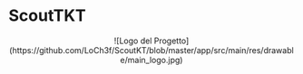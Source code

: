 # ScoutTKT
<p align="center">
![Logo del Progetto](https://github.com/LoCh3f/ScoutKT/blob/master/app/src/main/res/drawable/main_logo.jpg)

</p>
